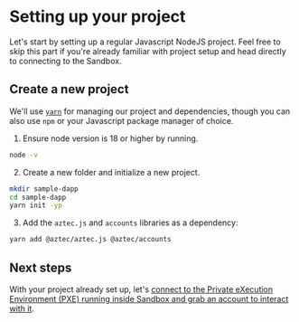 # Setting up your project

Let's start by setting up a regular Javascript NodeJS project. Feel free to skip this part if you're already familiar with project setup and head directly to connecting to the Sandbox.

## Create a new project

We'll use [`yarn`](https://yarnpkg.com/) for managing our project and dependencies, though you can also use `npm` or your Javascript package manager of choice.

1. Ensure node version is 18 or higher by running.

```sh
node -v
```

2. Create a new folder and initialize a new project.

```sh
mkdir sample-dapp
cd sample-dapp
yarn init -yp
```

3. Add the `aztec.js` and `accounts` libraries as a dependency:

```sh
yarn add @aztec/aztec.js @aztec/accounts
```

## Next steps

With your project already set up, let's [connect to the Private eXecution Environment (PXE) running inside Sandbox and grab an account to interact with it](./pxe_service.md).
